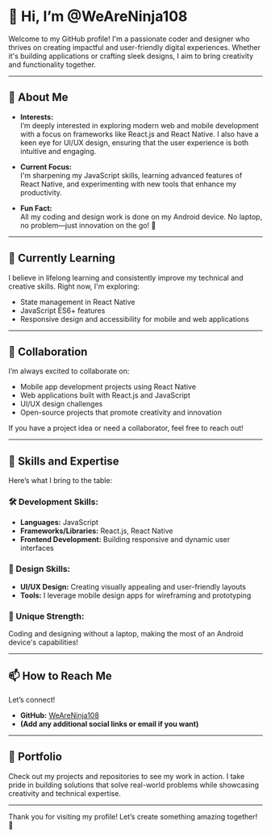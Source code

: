 # 👋 Hi, I’m @WeAreNinja108  

Welcome to my GitHub profile! I'm a passionate coder and designer who thrives on creating impactful and user-friendly digital experiences. Whether it's building applications or crafting sleek designs, I aim to bring creativity and functionality together.

---

## 👀 About Me  

- **Interests:**  
  I’m deeply interested in exploring modern web and mobile development with a focus on frameworks like React.js and React Native. I also have a keen eye for UI/UX design, ensuring that the user experience is both intuitive and engaging.  

- **Current Focus:**  
  I'm sharpening my JavaScript skills, learning advanced features of React Native, and experimenting with new tools that enhance my productivity.  

- **Fun Fact:**  
  All my coding and design work is done on my Android device. No laptop, no problem—just innovation on the go! 🚀  

---

## 🌱 Currently Learning  

I believe in lifelong learning and consistently improve my technical and creative skills. Right now, I'm exploring:  
- State management in React Native  
- JavaScript ES6+ features  
- Responsive design and accessibility for mobile and web applications  

---

## 💞️ Collaboration  

I’m always excited to collaborate on:  
- Mobile app development projects using React Native  
- Web applications built with React.js and JavaScript  
- UI/UX design challenges  
- Open-source projects that promote creativity and innovation  

If you have a project idea or need a collaborator, feel free to reach out!

---

## 🌟 Skills and Expertise  

Here’s what I bring to the table:  

### 🛠️ Development Skills:  
- **Languages:** JavaScript  
- **Frameworks/Libraries:** React.js, React Native  
- **Frontend Development:** Building responsive and dynamic user interfaces  

### 🎨 Design Skills:  
- **UI/UX Design:** Creating visually appealing and user-friendly layouts  
- **Tools:** I leverage mobile design apps for wireframing and prototyping  

### 📱 Unique Strength:  
Coding and designing without a laptop, making the most of an Android device's capabilities!

---

## 📫 How to Reach Me  

Let’s connect!  
- **GitHub:** [WeAreNinja108](https://github.com/WeAreNinja108)  
- **(Add any additional social links or email if you want)**  

---

## 🚀 Portfolio  

Check out my projects and repositories to see my work in action. I take pride in building solutions that solve real-world problems while showcasing creativity and technical expertise.  

---

Thank you for visiting my profile! Let’s create something amazing together! 🌟  
